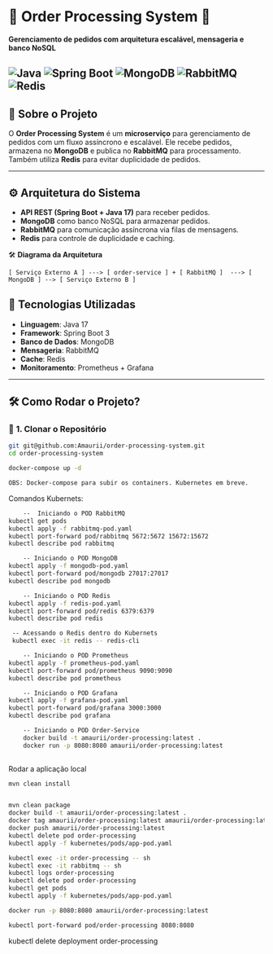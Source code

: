 # 🛒 Order Processing System 🚀
**Gerenciamento de pedidos com arquitetura escalável, mensageria e banco NoSQL**


![Java](https://img.shields.io/badge/Java-17-blue?style=flat&logo=java)
![Spring Boot](https://img.shields.io/badge/Spring%20Boot-3.0-brightgreen?style=flat&logo=spring)
![MongoDB](https://img.shields.io/badge/MongoDB-NoSQL-brightgreen?style=flat&logo=mongodb)
![RabbitMQ](https://img.shields.io/badge/RabbitMQ-Message%20Queue-orange?style=flat&logo=rabbitmq)
![Redis](https://img.shields.io/badge/Redis-Cache-red?style=flat&logo=redis)
---


## 📖 Sobre o Projeto
O **Order Processing System** é um **microserviço** para gerenciamento de pedidos com um fluxo assíncrono e escalável. Ele recebe pedidos, armazena no **MongoDB** e publica no **RabbitMQ** para processamento. Também utiliza **Redis** para evitar duplicidade de pedidos.

---

## ⚙️ **Arquitetura do Sistema**
- **API REST (Spring Boot + Java 17)** para receber pedidos.
- **MongoDB** como banco NoSQL para armazenar pedidos.
- **RabbitMQ** para comunicação assíncrona via filas de mensagens.
- **Redis** para controle de duplicidade e caching.

🛠️ **Diagrama da Arquitetura**
```
[ Serviço Externo A ] ---> [ order-service ] + [ RabbitMQ ]  ---> [ MongoDB ] --> [ Serviço Externo B ]
```

## 🚀 **Tecnologias Utilizadas**
- **Linguagem**: Java 17
- **Framework**: Spring Boot 3
- **Banco de Dados**: MongoDB
- **Mensageria**: RabbitMQ
- **Cache**: Redis
- **Monitoramento**: Prometheus + Grafana
---

## 🛠 **Como Rodar o Projeto?**
### 🔹 **1. Clonar o Repositório**
```bash
git git@github.com:Amaurii/order-processing-system.git
cd order-processing-system

docker-compose up -d

OBS: Docker-compose para subir os containers. Kubernetes em breve.
```

Comandos Kubernets:

```bash
    --  Iniciando o POD RabbitMQ
kubectl get pods
kubectl apply -f rabbitmq-pod.yaml
kubectl port-forward pod/rabbitmq 5672:5672 15672:15672
kubectl describe pod rabbitmq

    -- Iniciando o POD MongoDB  
kubectl apply -f mongodb-pod.yaml   
kubectl port-forward pod/mongodb 27017:27017 
kubectl describe pod mongodb

    -- Iniciando o POD Redis   
kubectl apply -f redis-pod.yaml
kubectl port-forward pod/redis 6379:6379
kubectl describe pod redis

 -- Acessando o Redis dentro do Kubernets
 kubectl exec -it redis -- redis-cli

    -- Iniciando o POD Prometheus
kubectl apply -f prometheus-pod.yaml
kubectl port-forward pod/prometheus 9090:9090
kubectl describe pod prometheus

    -- Iniciando o POD Grafana
kubectl apply -f grafana-pod.yaml
kubectl port-forward pod/grafana 3000:3000
kubectl describe pod grafana

    -- Iniciando o POD Order-Service
    docker build -t amaurii/order-processing:latest .
    docker run -p 8080:8080 amaurii/order-processing:latest
    
```

Rodar a aplicação local

```bash
mvn clean install
```

```bash

```

```bash
mvn clean package
docker build -t amaurii/order-processing:latest .
docker tag amaurii/order-processing:latest amaurii/order-processing:latest
docker push amaurii/order-processing:latest
kubectl delete pod order-processing
kubectl apply -f kubernetes/pods/app-pod.yaml 
```

```bash
kubectl exec -it order-processing -- sh
kubectl exec -it rabbitmq -- sh
kubectl logs order-processing
kubectl delete pod order-processing
kubectl get pods
kubectl apply -f kubernetes/pods/app-pod.yaml
```

```bash
docker run -p 8080:8080 amaurii/order-processing:latest
```

````bash
kubectl port-forward pod/order-processing 8080:8080
````

kubectl delete deployment order-processing
